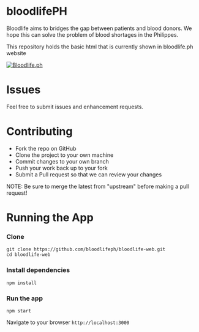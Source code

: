 # bloodlifePH

Bloodlife aims to bridges the gap between patients and blood donors. We hope this can solve the problem of blood shortages in the Philippes. 

This repository holds the basic html that is currently shown in bloodlife.ph website

[![Bloodlife.ph](https://github.com/xtrycatchx/bloodlife-web/blob/master/public/img/logo.png?raw=true?raw=true)](https://youtu.be/HP57zUh19B8 "Bloodlife.ph - Click to Watch!")

# Issues

Feel free to submit issues and enhancement requests.

# Contributing

* Fork the repo on GitHub
* Clone the project to your own machine
* Commit changes to your own branch
* Push your work back up to your fork
* Submit a Pull request so that we can review your changes

NOTE: Be sure to merge the latest from "upstream" before making a pull request!

# Running the App

### Clone
```
git clone https://github.com/bloodlifeph/bloodlife-web.git
cd bloodlife-web
```
### Install dependencies
```
npm install
```

### Run the app
```
npm start
```
Navigate to your browser `http://localhost:3000`
